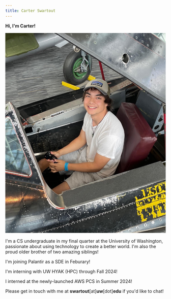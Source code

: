 ```yaml
---
title: Carter Swartout
---
```


**Hi, I'm Carter!**

<img src="../static/me.jpeg" alt="photo of myself" class="small-img">
        
I'm a CS undergraduate in my final quarter at the University of Washington, passionate about using technology to create a better world. I'm also the proud older brother of two amazing siblings!

I'm joining Palantir as a SDE in Feburary!

I'm interning with UW HYAK (HPC) through Fall 2024!

I interned at the newly-launched AWS PCS in Summer 2024!

Please get in touch with me at **swartout**[at]**uw**[dot]**edu** if you'd like
to chat!
